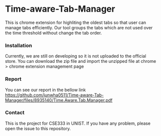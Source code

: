 # Time-aware-Tab-Manager

This is chrome extension for highliting the oldest tabs so that user can manage tabs efficiently.
Our tool groups the tabs which are not used over the time threshold without change the tab order.

### Installation
Currently, we are still on developing so it is not uploaded to the official store.
You can download the zip file and import the unzipped file at chrome > chrome extension management page

### Report
You can see our report in the bellow link
https://github.com/junwha0511/Time-aware-Tab-Manager/files/8935140/Time.Aware.Tab.Manager.pdf
### Contact
This is the project for CSE333 in UNIST.
If you have any problem, please open the issue to this repository.

